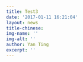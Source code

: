 ```yaml
---
title: Test3
date: '2017-01-11 16:21:04'
layout: news
title-chinese: 
img-name: ''
img-alt: ''
author: Yan Ting
excerpt: ''
---
```


